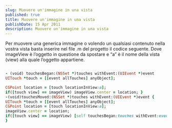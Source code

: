 ```yaml
---
slug: Muovere un'immagine in una vista
published: true
title: Muovere un'immagine in una vista
publishDate: 15 Apr 2011
description: Muovere un'immagine in una vista
---
```



Per muovere una generica immagine o volendo un qualsiasi contenuto nella vostra vista basta inserire nel file .m del progetto il codice seguente.
Dove imageView &egrave; l&rsquo;oggetto in questione da spostare e &ldquo;a&rdquo; &egrave; il nome della vista (view) alla quale l&rsquo;oggetto appartiene.

```ruby

- (void) touchesBegan:(NSSet *)touches withEvent:(UIEvent *)event
UITouch *touch = [[event allTouches] anyObject];

CGPoint location = [touch locationInView:a];
if([touch view] == imageView) imageView.center = location; }
-(void)touchesMoved:(NSSet *)touches withEvent:(UIEvent *)event {
UITouch *touch = [[event allTouches] anyObject];
CGPoint location = [touch locationInView:a];
imageView.center = location;
if([touch view] == imageView) [self touchesBegan:touches withEvent:event];
}
```
